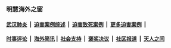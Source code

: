 
### 明慧海外之窗

####  [武汉肺炎](indexes/365.md?t=02271500) &nbsp;|&nbsp;  [迫害案例综述](indexes/328.md?t=02271500) &nbsp;|&nbsp; [迫害致死案例](indexes/277.md?t=02271500)  &nbsp;|&nbsp; [更多迫害案例](indexes/81.md?t=02271500)  &nbsp;|&nbsp; 
####  [时事评论](indexes/19.md?t=02271500) &nbsp;|&nbsp; [海外简讯](indexes/245.md?t=02271500)&nbsp;|&nbsp;  [社会支持](indexes/140.md?t=02271500) &nbsp;|&nbsp; [褒奖决议](indexes/282.md?t=02271500) &nbsp;|&nbsp; [社区报道](indexes/91.md?t=02271500)  &nbsp;|&nbsp; [天人之间](indexes/78.md?t=02271500) 

